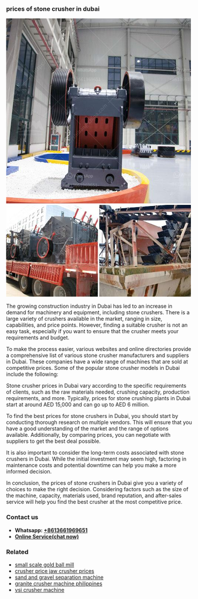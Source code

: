 <h3>prices of stone crusher in dubai</h3><img src='1706767028.jpg' alt=''><p>The growing construction industry in Dubai has led to an increase in demand for machinery and equipment, including stone crushers. There is a large variety of crushers available in the market, ranging in size, capabilities, and price points. However, finding a suitable crusher is not an easy task, especially if you want to ensure that the crusher meets your requirements and budget.</p><p>To make the process easier, various websites and online directories provide a comprehensive list of various stone crusher manufacturers and suppliers in Dubai. These companies have a wide range of machines that are sold at competitive prices. Some of the popular stone crusher models in Dubai include the following:</p><p>Stone crusher prices in Dubai vary according to the specific requirements of clients, such as the raw materials needed, crushing capacity, production requirements, and more. Typically, prices for stone crushing plants in Dubai start at around AED 15,000 and can go up to AED 6 million.</p><p>To find the best prices for stone crushers in Dubai, you should start by conducting thorough research on multiple vendors. This will ensure that you have a good understanding of the market and the range of options available. Additionally, by comparing prices, you can negotiate with suppliers to get the best deal possible.</p><p>It is also important to consider the long-term costs associated with stone crushers in Dubai. While the initial investment may seem high, factoring in maintenance costs and potential downtime can help you make a more informed decision.</p><p>In conclusion, the prices of stone crushers in Dubai give you a variety of choices to make the right decision. Considering factors such as the size of the machine, capacity, materials used, brand reputation, and after-sales service will help you find the best crusher at the most competitive price.</p><h3>Contact us</h3><ul><li><strong>Whatsapp:&nbsp;<a href="https://wa.me/8613661969651">+8613661969651</a></strong></li><li><a href="https://swt.shibang-china.com/?git&amp;zhl&amp;prices of stone crusher in dubai"><strong>Online Service(chat now)</strong></a></li></ul><h3>Related</h3><ul><li><a href='small scale gold ball mill.md'>small scale gold ball mill</a></li><li><a href='crusher price jaw crusher prices.md'>crusher price jaw crusher prices</a></li><li><a href='sand and gravel separation machine.md'>sand and gravel separation machine</a></li><li><a href='granite crusher machine philippines.md'>granite crusher machine philippines</a></li><li><a href='vsi crusher machine.md'>vsi crusher machine</a></li></ul>